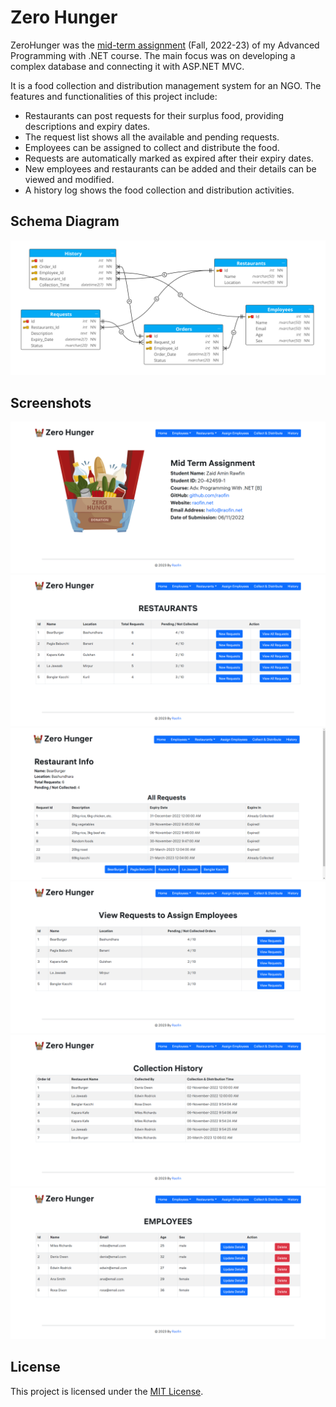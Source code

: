 # Zero Hunger
ZeroHunger was the [mid-term assignment](/Readme_md/ZeroHunger.txt) (Fall, 2022-23) of my Advanced Programming with .NET course. The main focus was on developing a complex database and connecting it with ASP.NET MVC.

It is a food collection and distribution management system for an NGO. The features and functionalities of this project include:
- Restaurants can post requests for their surplus food, providing descriptions and expiry dates.
- The request list shows all the available and pending requests.
- Employees can be assigned to collect and distribute the food.
- Requests are automatically marked as expired after their expiry dates.
- New employees and restaurants can be added and their details can be viewed and modified.
- A history log shows the food collection and distribution activities.

## Schema Diagram
<img src="/Readme_md/schema-diagram.svg">

## Screenshots
<img src="/Readme_md/1.png">
<img src="/Readme_md/2.png">
<img src="/Readme_md/3.png">
<img src="/Readme_md/4.png">
<img src="/Readme_md/5.png">
<img src="/Readme_md/6.png">

## License
This project is licensed under the [MIT License](LICENSE).